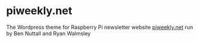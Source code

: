 # piweekly.net

The Wordpress theme for Raspberry Pi newsletter website [piweekly.net](http://piweekly.net) run by Ben Nuttall and Ryan Walmsley
